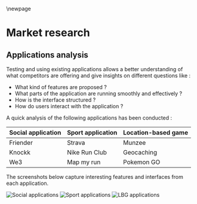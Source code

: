 \newpage
# Market research
## Applications analysis
Testing and using existing applications allows a better understanding of what competitors are offering and give insights on different questions like :

- What kind of features are proposed ?
- What parts of the application are running smoothly and effectively ?
- How is the interface structured ?
- How do users interact with the application ?

A quick analysis of the following applications has been conducted :

| Social application | Sport application | Location-based game |
| ------------------ | ----------------- | ------------------- |
| Friender           | Strava            | Munzee              |
| Knockk             | Nike Run Club     | Geocaching          |
| We3                | Map my run        | Pokemon GO          |

The screenshots below capture interesting features and interfaces from each application.

![Social applications](./img/apptestingSocial.png)
![Sport applications](./img/apptestingSport.png)
![LBG applications](./img/apptestingGame.png)